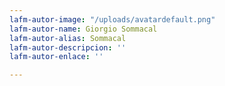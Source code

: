 ```yaml
---
lafm-autor-image: "/uploads/avatardefault.png"
lafm-autor-name: Giorgio Sommacal
lafm-autor-alias: Sommacal
lafm-autor-descripcion: ''
lafm-autor-enlace: ''

---
```

